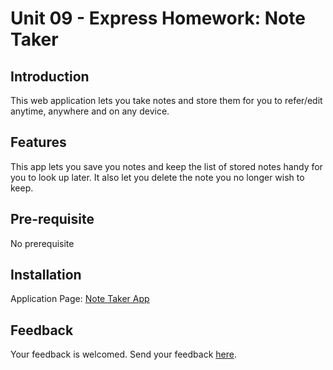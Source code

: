 # Unit 09 - Express Homework: Note Taker

## Introduction
<p> This web application lets you take notes and store them for you to refer/edit anytime, anywhere and on any device. </p>
  
## Features
<p> This app lets you save you notes and keep the list of stored notes handy for you to look up later. It also let you delete the note you no longer wish to keep.
</p>
  
## Pre-requisite
<p> No prerequisite</p>

## Installation
<p> Application Page: <a href="https://note-taker-app-bt.herokuapp.com/ target="_top"">Note Taker App</a></p>

## Feedback
<p> Your feedback is welcomed. Send your feedback <a href="mailto:bhaskar.tripathi@outlook.com?Subject=Password%20Generator%20App%20-%20Feedback" target="_top">here</a>.</p>
